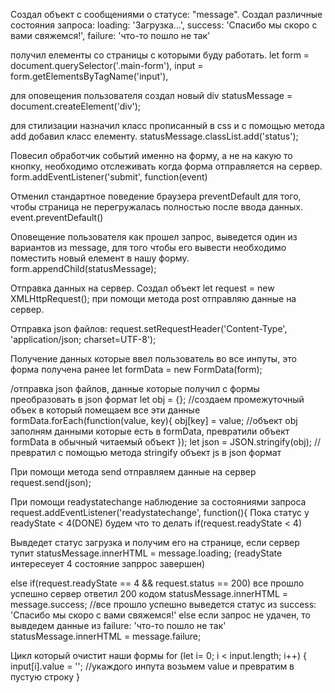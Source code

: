Создал объект с сообщениями о статусе: "message".
Создал различные состояния запроса: loading: 'Загрузка...',
                                    success: 'Спасибо мы скоро с вами свяжемся!',
                                    failure: 'что-то пошло не так'
                                   
получил елементы со страницы с которыми буду работать.
let form = document.querySelector('.main-form'),
    input = form.getElementsByTagName('input'),

для оповещения пользователя создал новый div 
    statusMessage = document.createElement('div');
    
для стилизации назначил класс прописанный в css и с помощью метода add добавил класс елементу.
    statusMessage.classList.add('status');

Повесил обработчик событий именно на форму, а не на какую то кнопку, необходимо отслеживать когда форма отправляется на сервер.
    form.addEventListener('submit', function(event)
    
Отменил стандартное поведение браузера preventDefault для того, чтобы страница не перегружалась полностью после ввода данных.
    event.preventDefault()
    
Оповещение пользователя как прошел запрос, выведется один из вариантов из message,
для того чтобы его вывести необходимо поместить новый елемент в нашу форму.
form.appendChild(statusMessage);

Отправка данных на сервер.
Создал объект let request = new XMLHttpRequest();
при помощи метода post отправляю данные на сервер.

Отправка json файлов:
request.setRequestHeader('Content-Type', 'application/json; charset=UTF-8');

Получение данных которые ввел пользователь во все инпуты, это форма получена ранее
let formData = new FormData(form);

/отправка json файлов, данные которые получил с формы преобразовать в json формат
        let obj = {}; //создаем промежуточный объек в который помещаем все эти данные
        formData.forEach(function(value, key){
            obj[key] = value; //объект obj заполням данными которые есть в formData, превратили объект formData в обычный читаемый объект
        });
        let json = JSON.stringify(obj); //превратил с помощью метода stringify объект js в json формат
        
При помощи метода send отправляем данные на сервер
        request.send(json);

При помощи readystatechange наблюдение за состояниями запроса
        request.addEventListener('readystatechange', function(){
Пока статус у readyState < 4(DONE) будем что то делать 
            if(request.readyState <  4)
            
Вывдедет статус загрузка и получим его на странице, если сервер тупит
                statusMessage.innerHTML = message.loading;
(readyState интересеует 4 состояние запррос завершен)

else if(request.readyState == 4 && request.status == 200) все прошло успешно сервер ответил 200 кодом
                statusMessage.innerHTML = message.success; //все прошло успешно выведется статус из  success: 'Спасибо мы скоро с вами свяжемся!'
else если запрос не удачен, то вывдедем данные из failure: 'что-то пошло не так'
                statusMessage.innerHTML = message.failure;
           
Цикл который очистит наши формы
        for (let i= 0; i < input.length; i++) {
            input[i].value = ''; //укаждого инпута возьмем value и превратим в пустую строку
        }
